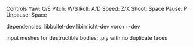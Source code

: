 Controls
Yaw: Q/E
Pitch: W/S
Roll: A/D
Speed: Z/X
Shoot: Space
Pause: P
Unpause: Space

dependencies: libbullet-dev libirrlicht-dev voro++-dev

input meshes for destructible bodies: .ply with no duplicate faces
 
